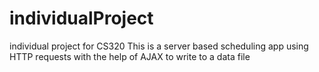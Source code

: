 # individualProject
individual project for CS320
This is a server based scheduling app using HTTP requests with the help of AJAX to write to a data file
